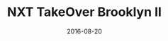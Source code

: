 ---
title: NXT TakeOver Brooklyn II

location: Barclays Center, Brooklyn, NY
date: 2016-08-20
cagematch: https://www.cagematch.net/?id=1&nr=137913

photos:

videos:

tweets:
  - https://twitter.com/thomasABoyt/status/767124241313652736
  - https://twitter.com/thomasABoyt/status/767127538791485440
  - https://twitter.com/thomasABoyt/status/767158340594044929
  - https://twitter.com/thomasABoyt/status/767171817467420672
  - https://twitter.com/thomasABoyt/status/767207791501176832
  - https://twitter.com/thomasABoyt/status/767208062763630592
---